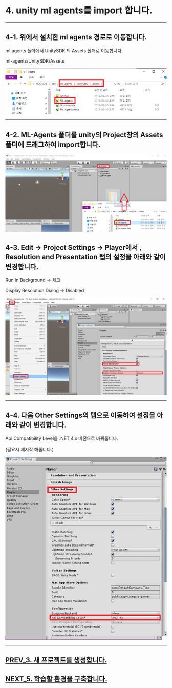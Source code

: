 # 4. unity ml agents를 import 합니다.
- - -

## 4-1. 위에서 설치한 ml agents 경로로 이동합니다.
ml agents 폴더에서 UnitySDK 의 Assets 폴더로 이동합니다.

ml-agents/UnitySDK/Assets

![Alt text](/unity_ml_agents_tutorial/4.import_ml_agents/1.find_ML-Agents.png)
- - -

## 4-2. ML-Agents 폴더를 unity의 Project창의 Assets폴더에 드래그하여 import합니다.

![Alt text](/unity_ml_agents_tutorial/4.import_ml_agents/2.import_ML-Agents.png)

## 4-3. Edit -> Project Settings -> Player에서 , Resolution and Presentation 탭의 설정을 아래와 같이 변경합니다.

Run In Background -> 체크

Display Resolution Dialog -> Disabled

![Alt text](/unity_ml_agents_tutorial/4.import_ml_agents/3.resolution_and_presentation_setting.png)
- - -

## 4-4. 다음 Other Settings의 탭으로 이동하여 설정을 아래와 같이 변경합니다.

Api Compatibility Level을 .NET 4.x 버전으로 바꿔줍니다.

(필요시 재시작 해줍니다.)

![Alt text](/unity_ml_agents_tutorial/4.import_ml_agents/4.set_4.x.png)
- - -

## [PREV_3. 새 프로젝트를 생성합니다.](https://github.com/hyunho1027/Unity_ML_Agents_Tutorial/tree/master/unity_ml_agents_tutorial/3.create_new_project)

## [NEXT_5. 학습할 환경을 구축합니다.](https://github.com/hyunho1027/Unity_ML_Agents_Tutorial/tree/master/unity_ml_agents_tutorial/5.make_env)
